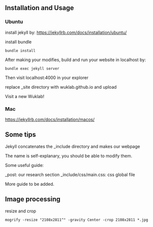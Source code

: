 ## Installation and Usage

### Ubuntu
install jekyll by:
https://jekyllrb.com/docs/installation/ubuntu/

install bundle
```
bundle install
```

After making your modifies,
build and run your website in localhost by:
```
bundle exec jekyll server
```
Then visit localhost:4000 in your explorer

replace _site directory with wuklab.github.io and upload

Visit a new Wuklab!

### Mac
https://jekyllrb.com/docs/installation/macos/


## Some tips
Jekyll concatenates the _include directory and makes our webpage

The name is self-explanary, you should be able to modify them.

Some useful guide:

_post: our research section
_include/css/main.css: css global file

More guide to be added.

## Image processing 

resize and crop
```
mogrify -resize "2108x2811^" -gravity Center -crop 2108x2811 *.jpg
```
